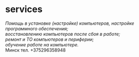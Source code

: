 # services
<em>Помощь в установке (настройке) компьютеров, настройке программного обеспечения;
<br />
восстановлению компьютеров после сбоя в работе;
<br />
ремонт и ТО компьютеров и периферии;
<br />
обучение работе на компьютере.</em>
<br />
Минск тел. +375296358948
